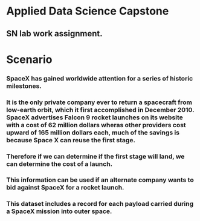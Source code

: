 # Applied Data Science Capstone
## SN lab work assignment.
# Scenario

### SpaceX has gained worldwide attention for a series of historic milestones.

### It is the only private company ever to return a spacecraft from low-earth orbit, which it first accomplished in December 2010. SpaceX advertises Falcon 9 rocket launches on its website with a cost of 62 million dollars wheras other providers cost upward of 165 million dollars each, much of the savings is because Space X can reuse the first stage.

### Therefore if we can determine if the first stage will land, we can determine the cost of a launch.

### This information can be used if an alternate company wants to bid against SpaceX for a rocket launch.

### This dataset includes a record for each payload carried during a SpaceX mission into outer space.
